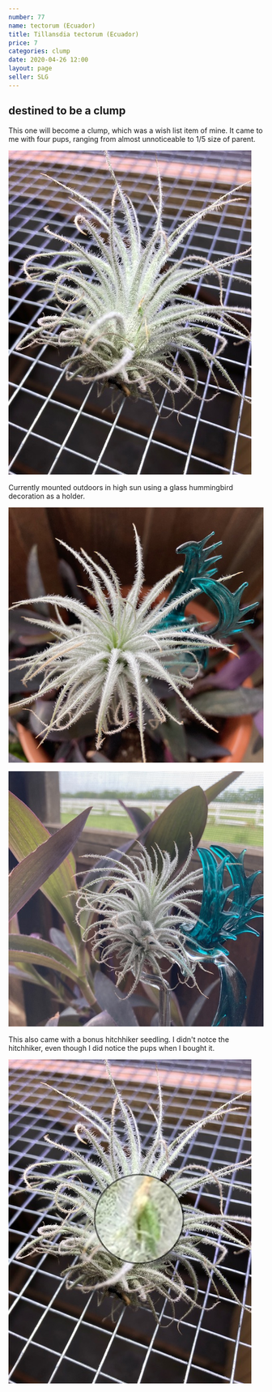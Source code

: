 ```yaml
---
number: 77
name: tectorum (Ecuador)
title: Tillansdia tectorum (Ecuador)
price: 7
categories: clump
date: 2020-04-26 12:00
layout: page
seller: SLG
---
```

## destined to be a clump

This one will become a clump, which was a wish list item of mine. It came to me with four pups, ranging from almost unnoticeable to 1/5 size of parent.

!["Tillandsia tectorum (Ecuador)"](/i/IMG_6219.jpeg "Tillandsia tectorum (Ecuador)")

Currently mounted outdoors in high sun using a glass hummingbird decoration as a holder.

!["Tillandsia tectorum (Ecuador)"](/i/IMG_0232.jpeg "Tillandsia tectorum (Ecuador)")

!["Tillandsia tectorum (Ecuador)"](/i/IMG_0229.jpeg "Tillandsia tectorum (Ecuador)")

This also came with a bonus hitchhiker seedling. I didn't notce the hitchhiker, even though I did notice the pups when I bought it.

!["Tillandsia tectorum (Ecuador)"](/i/IMG_6219-zoom.jpeg "Tillandsia tectorum (Ecuador)")

